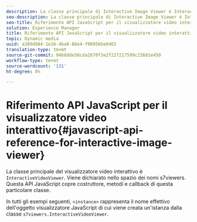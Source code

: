 ```yaml
---
description: La classe principale di Interactive Image Viewer è InteractiveVideoViewer. Viene dichiarato nello spazio dei nomi s7viewers. Questa API JavaScript copre costruttore, metodi e callback di questa particolare classe.
seo-description: La classe principale di Interactive Image Viewer è InteractiveVideoViewer. Viene dichiarato nello spazio dei nomi s7viewers. Questa API JavaScript copre costruttore, metodi e callback di questa particolare classe.
seo-title: Riferimento API JavaScript per il visualizzatore video interattivo
solution: Experience Manager
title: Riferimento API JavaScript per il visualizzatore video interattivo
topic: Dynamic media
uuid: a389d884-1e16-4ba8-86e4-f00956be0465
translation-type: tm+mt
source-git-commit: 94b8dde58cda2670f3e2f22f217599c23601e450
workflow-type: tm+mt
source-wordcount: '131'
ht-degree: 0%

---
```



# Riferimento API JavaScript per il visualizzatore video interattivo{#javascript-api-reference-for-interactive-image-viewer}

La classe principale del visualizzatore video interattivo è `InteractiveVideoViewer`. Viene dichiarato nello spazio dei nomi s7viewers. Questa API JavaScript copre costruttore, metodi e callback di questa particolare classe.

In tutti gli esempi seguenti, `<instance>` rappresenta il nome effettivo dell&#39;oggetto visualizzatore JavaScript di cui viene creata un&#39;istanza dalla classe `s7viewers.InteractiveVideoViewer`.
